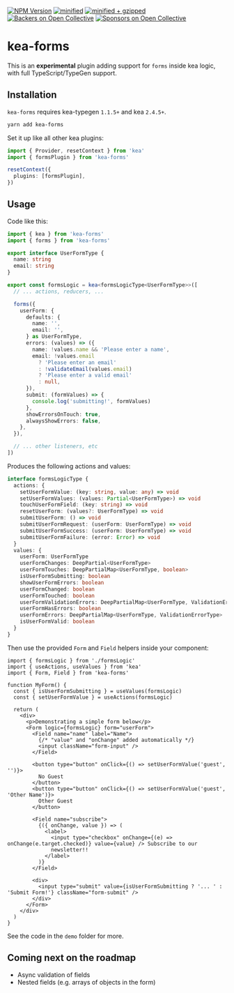 [![NPM Version](https://img.shields.io/npm/v/kea-forms.svg)](https://www.npmjs.com/package/kea-forms)
[![minified](https://badgen.net/bundlephobia/min/kea-forms)](https://bundlephobia.com/result?p=kea-forms)
[![minified + gzipped](https://badgen.net/bundlephobia/minzip/kea-forms)](https://bundlephobia.com/result?p=kea-forms)
[![Backers on Open Collective](https://opencollective.com/kea/backers/badge.svg)](#backers)
[![Sponsors on Open Collective](https://opencollective.com/kea/sponsors/badge.svg)](#sponsors)

# kea-forms

This is an **experimental** plugin adding support for `forms` inside kea logic, with full TypeScript/TypeGen support.

## Installation

`kea-forms` requires kea-typegen `1.1.5+` and kea `2.4.5+`.

```bash
yarn add kea-forms
```

Set it up like all other kea plugins:

```ts
import { Provider, resetContext } from 'kea'
import { formsPlugin } from 'kea-forms'

resetContext({
  plugins: [formsPlugin],
})
```

## Usage

Code like this:

```ts
import { kea } from 'kea-forms'
import { forms } from 'kea-forms'

export interface UserFormType {
  name: string
  email: string
}

export const formsLogic = kea<formsLogicType<UserFormType>>([
  // ... actions, reducers, ...

  forms({
    userForm: {
      defaults: {
        name: '',
        email: '',
      } as UserFormType,
      errors: (values) => ({
        name: !values.name && 'Please enter a name',
        email: !values.email
          ? 'Please enter an email'
          : !validateEmail(values.email)
          ? 'Please enter a valid email'
          : null,
      }),
      submit: (formValues) => {
        console.log('submitting!', formValues)
      },
      showErrorsOnTouch: true,
      alwaysShowErrors: false,
    },
  }),

  // ... other listeners, etc
])
```

Produces the following actions and values:

```ts
interface formsLogicType {
  actions: {
    setUserFormValue: (key: string, value: any) => void
    setUserFormValues: (values: Partial<UserFormType>) => void
    touchUserFormField: (key: string) => void
    resetUserForm: (values?: UserFormType) => void
    submitUserForm: () => void
    submitUserFormRequest: (userForm: UserFormType) => void
    submitUserFormSuccess: (userForm: UserFormType) => void
    submitUserFormFailure: (error: Error) => void
  }
  values: {
    userForm: UserFormType
    userFormChanges: DeepPartial<UserFormType>
    userFormTouches: DeepPartialMap<UserFormType, boolean>
    isUserFormSubmitting: boolean
    showUserFormErrors: boolean
    userFormChanged: boolean
    userFormTouched: boolean
    userFormValidationErrors: DeepPartialMap<UserFormType, ValidationErrorType>
    userFormHasErrors: boolean
    userFormErrors: DeepPartialMap<UserFormType, ValidationErrorType>
    isUserFormValid: boolean
  }
}
```

Then use the provided `Form` and `Field` helpers inside your component:

```tsx
import { formsLogic } from './formsLogic'
import { useActions, useValues } from 'kea'
import { Form, Field } from 'kea-forms'

function MyForm() {
  const { isUserFormSubmitting } = useValues(formsLogic)
  const { setUserFormValue } = useActions(formsLogic)

  return (
    <div>
      <p>Demonstrating a simple form below</p>
      <Form logic={formsLogic} form="userForm">
        <Field name="name" label="Name">
          {/* "value" and "onChange" added automatically */}
          <input className="form-input" />
        </Field>

        <button type="button" onClick={() => setUserFormValue('guest', '')}>
          No Guest
        </button>
        <button type="button" onClick={() => setUserFormValue('guest', 'Other Name')}>
          Other Guest
        </button>

        <Field name="subscribe">
          {({ onChange, value }) => (
            <label>
              <input type="checkbox" onChange={(e) => onChange(e.target.checked)} value={value} /> Subscribe to our
              newsletter!!
            </label>
          )}
        </Field>

        <div>
          <input type="submit" value={isUserFormSubmitting ? '... ' : 'Submit Form!'} className="form-submit" />
        </div>
      </Form>
    </div>
  )
}
```

See the code in the `demo` folder for more.

## Coming next on the roadmap

- Async validation of fields
- Nested fields (e.g. arrays of objects in the form)
